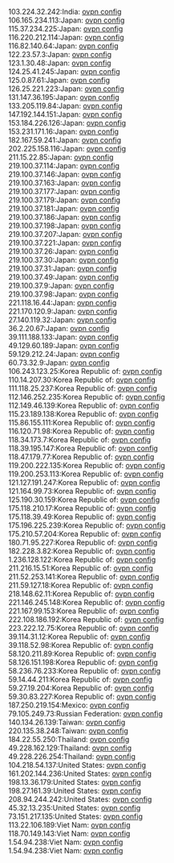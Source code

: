 103.224.32.242:India: [ovpn config](vpn/103_224_32_242.ovpn)  
106.165.234.113:Japan: [ovpn config](vpn/106_165_234_113.ovpn)  
115.37.234.225:Japan: [ovpn config](vpn/115_37_234_225.ovpn)  
116.220.212.114:Japan: [ovpn config](vpn/116_220_212_114.ovpn)  
116.82.140.64:Japan: [ovpn config](vpn/116_82_140_64.ovpn)  
122.23.57.3:Japan: [ovpn config](vpn/122_23_57_3.ovpn)  
123.1.30.48:Japan: [ovpn config](vpn/123_1_30_48.ovpn)  
124.25.41.245:Japan: [ovpn config](vpn/124_25_41_245.ovpn)  
125.0.87.61:Japan: [ovpn config](vpn/125_0_87_61.ovpn)  
126.25.221.223:Japan: [ovpn config](vpn/126_25_221_223.ovpn)  
131.147.36.195:Japan: [ovpn config](vpn/131_147_36_195.ovpn)  
133.205.119.84:Japan: [ovpn config](vpn/133_205_119_84.ovpn)  
147.192.144.151:Japan: [ovpn config](vpn/147_192_144_151.ovpn)  
153.184.226.126:Japan: [ovpn config](vpn/153_184_226_126.ovpn)  
153.231.171.16:Japan: [ovpn config](vpn/153_231_171_16.ovpn)  
182.167.59.241:Japan: [ovpn config](vpn/182_167_59_241.ovpn)  
202.225.158.116:Japan: [ovpn config](vpn/202_225_158_116.ovpn)  
211.15.22.85:Japan: [ovpn config](vpn/211_15_22_85.ovpn)  
219.100.37.114:Japan: [ovpn config](vpn/219_100_37_114.ovpn)  
219.100.37.146:Japan: [ovpn config](vpn/219_100_37_146.ovpn)  
219.100.37.163:Japan: [ovpn config](vpn/219_100_37_163.ovpn)  
219.100.37.177:Japan: [ovpn config](vpn/219_100_37_177.ovpn)  
219.100.37.179:Japan: [ovpn config](vpn/219_100_37_179.ovpn)  
219.100.37.181:Japan: [ovpn config](vpn/219_100_37_181.ovpn)  
219.100.37.186:Japan: [ovpn config](vpn/219_100_37_186.ovpn)  
219.100.37.198:Japan: [ovpn config](vpn/219_100_37_198.ovpn)  
219.100.37.207:Japan: [ovpn config](vpn/219_100_37_207.ovpn)  
219.100.37.221:Japan: [ovpn config](vpn/219_100_37_221.ovpn)  
219.100.37.26:Japan: [ovpn config](vpn/219_100_37_26.ovpn)  
219.100.37.30:Japan: [ovpn config](vpn/219_100_37_30.ovpn)  
219.100.37.31:Japan: [ovpn config](vpn/219_100_37_31.ovpn)  
219.100.37.49:Japan: [ovpn config](vpn/219_100_37_49.ovpn)  
219.100.37.9:Japan: [ovpn config](vpn/219_100_37_9.ovpn)  
219.100.37.98:Japan: [ovpn config](vpn/219_100_37_98.ovpn)  
221.118.16.44:Japan: [ovpn config](vpn/221_118_16_44.ovpn)  
221.170.120.9:Japan: [ovpn config](vpn/221_170_120_9.ovpn)  
27.140.119.32:Japan: [ovpn config](vpn/27_140_119_32.ovpn)  
36.2.20.67:Japan: [ovpn config](vpn/36_2_20_67.ovpn)  
39.111.188.133:Japan: [ovpn config](vpn/39_111_188_133.ovpn)  
49.129.60.189:Japan: [ovpn config](vpn/49_129_60_189.ovpn)  
59.129.212.24:Japan: [ovpn config](vpn/59_129_212_24.ovpn)  
60.73.32.9:Japan: [ovpn config](vpn/60_73_32_9.ovpn)  
106.243.123.25:Korea Republic of: [ovpn config](vpn/106_243_123_25.ovpn)  
110.14.207.30:Korea Republic of: [ovpn config](vpn/110_14_207_30.ovpn)  
111.118.25.237:Korea Republic of: [ovpn config](vpn/111_118_25_237.ovpn)  
112.146.252.235:Korea Republic of: [ovpn config](vpn/112_146_252_235.ovpn)  
112.149.46.139:Korea Republic of: [ovpn config](vpn/112_149_46_139.ovpn)  
115.23.189.138:Korea Republic of: [ovpn config](vpn/115_23_189_138.ovpn)  
115.86.155.111:Korea Republic of: [ovpn config](vpn/115_86_155_111.ovpn)  
116.120.71.98:Korea Republic of: [ovpn config](vpn/116_120_71_98.ovpn)  
118.34.173.7:Korea Republic of: [ovpn config](vpn/118_34_173_7.ovpn)  
118.39.195.147:Korea Republic of: [ovpn config](vpn/118_39_195_147.ovpn)  
118.47.179.77:Korea Republic of: [ovpn config](vpn/118_47_179_77.ovpn)  
119.200.222.135:Korea Republic of: [ovpn config](vpn/119_200_222_135.ovpn)  
119.200.253.113:Korea Republic of: [ovpn config](vpn/119_200_253_113.ovpn)  
121.127.191.247:Korea Republic of: [ovpn config](vpn/121_127_191_247.ovpn)  
121.164.99.73:Korea Republic of: [ovpn config](vpn/121_164_99_73.ovpn)  
125.190.30.159:Korea Republic of: [ovpn config](vpn/125_190_30_159.ovpn)  
175.118.210.17:Korea Republic of: [ovpn config](vpn/175_118_210_17.ovpn)  
175.118.39.49:Korea Republic of: [ovpn config](vpn/175_118_39_49.ovpn)  
175.196.225.239:Korea Republic of: [ovpn config](vpn/175_196_225_239.ovpn)  
175.210.57.204:Korea Republic of: [ovpn config](vpn/175_210_57_204.ovpn)  
180.71.95.227:Korea Republic of: [ovpn config](vpn/180_71_95_227.ovpn)  
182.228.3.82:Korea Republic of: [ovpn config](vpn/182_228_3_82.ovpn)  
1.236.128.122:Korea Republic of: [ovpn config](vpn/1_236_128_122.ovpn)  
211.216.15.51:Korea Republic of: [ovpn config](vpn/211_216_15_51.ovpn)  
211.52.253.141:Korea Republic of: [ovpn config](vpn/211_52_253_141.ovpn)  
211.59.127.18:Korea Republic of: [ovpn config](vpn/211_59_127_18.ovpn)  
218.148.62.11:Korea Republic of: [ovpn config](vpn/218_148_62_11.ovpn)  
221.146.245.148:Korea Republic of: [ovpn config](vpn/221_146_245_148.ovpn)  
221.167.99.153:Korea Republic of: [ovpn config](vpn/221_167_99_153.ovpn)  
222.108.186.192:Korea Republic of: [ovpn config](vpn/222_108_186_192.ovpn)  
223.222.12.75:Korea Republic of: [ovpn config](vpn/223_222_12_75.ovpn)  
39.114.31.12:Korea Republic of: [ovpn config](vpn/39_114_31_12.ovpn)  
39.118.52.98:Korea Republic of: [ovpn config](vpn/39_118_52_98.ovpn)  
58.120.211.89:Korea Republic of: [ovpn config](vpn/58_120_211_89.ovpn)  
58.126.151.198:Korea Republic of: [ovpn config](vpn/58_126_151_198.ovpn)  
58.236.76.233:Korea Republic of: [ovpn config](vpn/58_236_76_233.ovpn)  
59.14.44.211:Korea Republic of: [ovpn config](vpn/59_14_44_211.ovpn)  
59.27.19.204:Korea Republic of: [ovpn config](vpn/59_27_19_204.ovpn)  
59.30.83.227:Korea Republic of: [ovpn config](vpn/59_30_83_227.ovpn)  
187.250.219.154:Mexico: [ovpn config](vpn/187_250_219_154.ovpn)  
79.105.249.73:Russian Federation: [ovpn config](vpn/79_105_249_73.ovpn)  
140.134.26.139:Taiwan: [ovpn config](vpn/140_134_26_139.ovpn)  
220.135.38.248:Taiwan: [ovpn config](vpn/220_135_38_248.ovpn)  
184.22.55.250:Thailand: [ovpn config](vpn/184_22_55_250.ovpn)  
49.228.162.129:Thailand: [ovpn config](vpn/49_228_162_129.ovpn)  
49.228.226.254:Thailand: [ovpn config](vpn/49_228_226_254.ovpn)  
104.218.54.137:United States: [ovpn config](vpn/104_218_54_137.ovpn)  
161.202.144.236:United States: [ovpn config](vpn/161_202_144_236.ovpn)  
198.13.36.179:United States: [ovpn config](vpn/198_13_36_179.ovpn)  
198.27.161.39:United States: [ovpn config](vpn/198_27_161_39.ovpn)  
208.94.244.242:United States: [ovpn config](vpn/208_94_244_242.ovpn)  
45.32.13.235:United States: [ovpn config](vpn/45_32_13_235.ovpn)  
73.151.217.135:United States: [ovpn config](vpn/73_151_217_135.ovpn)  
113.22.106.189:Viet Nam: [ovpn config](vpn/113_22_106_189.ovpn)  
118.70.149.143:Viet Nam: [ovpn config](vpn/118_70_149_143.ovpn)  
1.54.94.238:Viet Nam: [ovpn config](vpn/1_54_94_238.ovpn)  
1.54.94.238:Viet Nam: [ovpn config](vpn/1_54_94_238.ovpn)  
